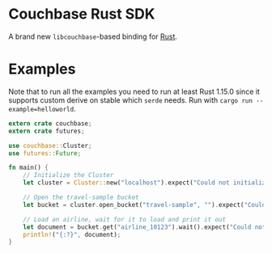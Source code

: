 # Couchbase Rust SDK
A brand new `libcouchbase`-based binding for [Rust](https://www.rust-lang.org).

# Examples

Note that to run all the examples you need to run at least Rust 1.15.0 since
it supports custom derive on stable which `serde` needs. Run with
`cargo run --example=helloworld`.

```rust
extern crate couchbase;
extern crate futures;

use couchbase::Cluster;
use futures::Future;

fn main() {
    // Initialize the Cluster
    let cluster = Cluster::new("localhost").expect("Could not initialize Cluster");

    // Open the travel-sample bucket
    let bucket = cluster.open_bucket("travel-sample", "").expect("Could not open Bucket");

    // Load an airline, wait for it to load and print it out
    let document = bucket.get("airline_10123").wait().expect("Could not load Document");
    println!("{:?}", document);
}
```
